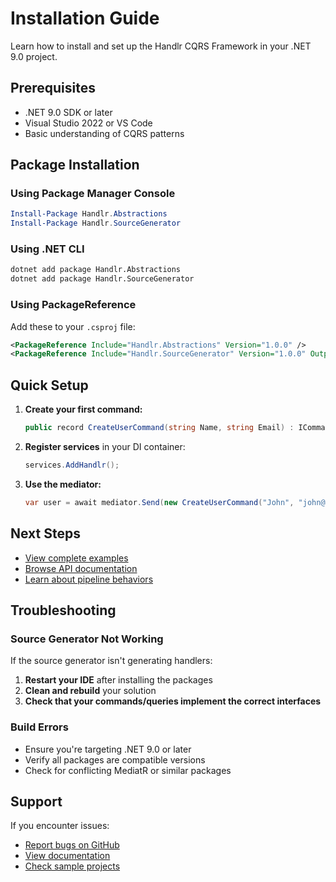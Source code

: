 # Installation Guide

Learn how to install and set up the Handlr CQRS Framework in your .NET 9.0 project.

## Prerequisites

- .NET 9.0 SDK or later
- Visual Studio 2022 or VS Code
- Basic understanding of CQRS patterns

## Package Installation

### Using Package Manager Console

```powershell
Install-Package Handlr.Abstractions
Install-Package Handlr.SourceGenerator
```

### Using .NET CLI

```bash
dotnet add package Handlr.Abstractions
dotnet add package Handlr.SourceGenerator
```

### Using PackageReference

Add these to your `.csproj` file:

```xml
<PackageReference Include="Handlr.Abstractions" Version="1.0.0" />
<PackageReference Include="Handlr.SourceGenerator" Version="1.0.0" OutputItemType="Analyzer" ReferenceOutputAssembly="false" />
```

## Quick Setup

1. **Create your first command:**
   ```csharp
   public record CreateUserCommand(string Name, string Email) : ICommand<User>;
   ```

2. **Register services** in your DI container:
   ```csharp
   services.AddHandlr();
   ```

3. **Use the mediator:**
   ```csharp
   var user = await mediator.Send(new CreateUserCommand("John", "john@example.com"));
   ```

## Next Steps

- [View complete examples](https://github.com/sodiqyekeen/handlr/tree/main/samples)
- [Browse API documentation](../api/index.md)
- [Learn about pipeline behaviors](https://github.com/sodiqyekeen/handlr/blob/main/README-BEHAVIORS.md)

## Troubleshooting

### Source Generator Not Working
If the source generator isn't generating handlers:

1. **Restart your IDE** after installing the packages
2. **Clean and rebuild** your solution
3. **Check that your commands/queries implement the correct interfaces**

### Build Errors
- Ensure you're targeting .NET 9.0 or later
- Verify all packages are compatible versions
- Check for conflicting MediatR or similar packages

## Support

If you encounter issues:
- [Report bugs on GitHub](https://github.com/sodiqyekeen/handlr/issues)
- [View documentation](https://sodiqyekeen.github.io/handlr/)
- [Check sample projects](https://github.com/sodiqyekeen/handlr/tree/main/samples)